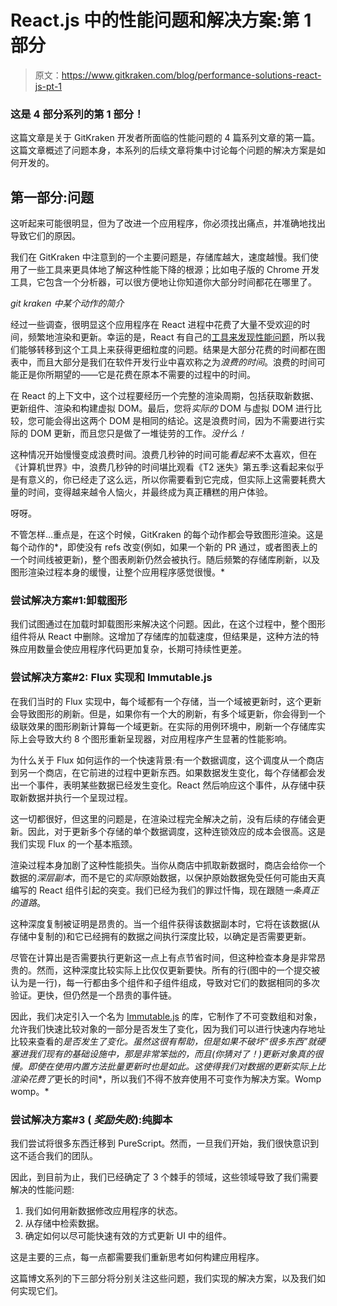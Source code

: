 # React.js 中的性能问题和解决方案:第 1 部分

> 原文：<https://www.gitkraken.com/blog/performance-solutions-react-js-pt-1>

### 这是 4 部分系列的第 1 部分！

这篇文章是关于 GitKraken 开发者所面临的性能问题的 4 篇系列文章的第一篇。这篇文章概述了问题本身，本系列的后续文章将集中讨论每个问题的解决方案是如何开发的。

## **第一部分:问题**

这听起来可能很明显，但为了改进一个应用程序，你必须找出痛点，并准确地找出导致它们的原因。

我们在 GitKraken 中注意到的一个主要问题是，存储库越大，速度越慢。我们使用了一些工具来更具体地了解这种性能下降的根源；比如电子版的 Chrome 开发工具，它包含一个分析器，可以很方便地让你知道你大部分时间都花在哪里了。

*git kraken 中某个动作的简介*

经过一些调查，很明显这个应用程序在 React 进程中花费了大量不受欢迎的时间，频繁地渲染和更新。幸运的是，React 有自己的[工具来发现性能问题](https://facebook.github.io/react/docs/perf.html)，所以我们能够转移到这个工具上来获得更细粒度的问题。结果是大部分花费的时间都在图表中，而且大部分是我们在软件开发行业中喜欢称之为*浪费的时间*。浪费的时间可能正是你所期望的——它是花费在原本不需要的过程中的时间。

在 React 的上下文中，这个过程要经历一个完整的渲染周期，包括获取新数据、更新组件、渲染和构建虚拟 DOM。最后，您将*实际的* DOM 与虚拟 DOM 进行比较，您可能会得出这两个 DOM 是相同的结论。这是浪费时间，因为不需要进行实际的 DOM 更新，而且您只是做了一堆徒劳的工作。*没什么！*

这种情况开始慢慢变成浪费时间。浪费几秒钟的时间可能*看起来*不太喜欢，但在《计算机世界》中，浪费几秒钟的时间堪比观看《T2 迷失》第五季:这看起来似乎是有意义的，你已经走了这么远，所以你需要看到它完成，但实际上这需要耗费大量的时间，变得越来越令人恼火，并最终成为真正糟糕的用户体验。

呀呀。

不管怎样…重点是，在这个时候，GitKraken 的每个动作都会导致图形渲染。这是每个动作的*，即使没有 refs 改变(例如，如果一个新的 PR 通过，或者图表上的一个时间线被更新)，整个图表刷新仍然会被执行。随后频繁的存储库刷新，以及图形渲染过程本身的缓慢，让整个应用程序感觉很慢。*

### **尝试解决方案#1:卸载图形**

我们试图通过在加载时卸载图形来解决这个问题。因此，在这个过程中，整个图形组件将从 React 中删除。这增加了存储库的加载速度，但结果是，这种方法的特殊应用数量会使应用程序代码更加复杂，长期可持续性更差。

### **尝试解决方案#2: Flux 实现和 Immutable.js**

在我们当时的 Flux 实现中，每个域都有一个存储，当一个域被更新时，这个更新会导致图形的刷新。但是，如果你有一个大的刷新，有多个域更新，你会得到一个级联效果的图形刷新计算每一个域更新。在实际的用例环境中，刷新一个存储库实际上会导致大约 8 个图形重新呈现器，对应用程序产生显著的性能影响。

为什么关于 Flux 如何运作的一个快速背景:有一个数据调度，这个调度从一个商店到另一个商店，在它前进的过程中更新东西。如果数据发生变化，每个存储都会发出一个事件，表明某些数据已经发生变化。React 然后响应这个事件，从存储中获取新数据并执行一个呈现过程。

这一切都很好，但这里的问题是，在渲染过程完全解决之前，没有后续的存储会更新。因此，对于更新多个存储的单个数据调度，这种连锁效应的成本会很高。这是我们实现 Flux 的一个基本瓶颈。

渲染过程本身加剧了这种性能损失。当你从商店中抓取新数据时，商店会给你一个数据的*深层副本*，而不是它的*实际*原始数据，以保护原始数据免受任何可能由天真编写的 React 组件引起的突变。我们已经为我们的罪过忏悔，现在跟随*一条真正的道路*。

这种深度复制被证明是昂贵的。当一个组件获得该数据副本时，它将在该数据(从存储中复制的)和它已经拥有的数据之间执行深度比较，以确定是否需要更新。

尽管在计算出是否需要执行更新这一点上有点节省时间，但这种检查本身是非常昂贵的。然而，这种深度比较实际上比仅仅更新要快。所有的行(图中的一个提交被认为是一行)，每一行都由多个组件和子组件组成，导致对它们的数据相同的多次验证。更快，但仍然是一个昂贵的事件链。

因此，我们决定引入一个名为 [Immutable.js](https://facebook.github.io/immutable-js/) 的库，它制作了不可变数组和对象，允许我们快速比较对象的一部分是否发生了变化，因为我们可以进行快速内存地址比较来查看的*是否发生了变化。虽然这很有帮助，但是如果不破坏“很多东西”就硬塞进我们现有的基础设施中，那是非常笨拙的，而且(你猜对了！)更新对象真的很慢。即使在使用内置方法批量更新时也是如此。这使得我们对数据的更新实际上比渲染花费了*更长的时间*，所以我们不得不放弃使用不可变作为解决方案。Womp womp。*

### **尝试解决方案#3 ( *奖励失败*):纯脚本**

我们尝试将很多东西迁移到 PureScript。然而，一旦我们开始，我们很快意识到这不适合我们的团队。

因此，到目前为止，我们已经确定了 3 个棘手的领域，这些领域导致了我们需要解决的性能问题:

1.  我们如何用新数据修改应用程序的状态。
2.  从存储中检索数据。
3.  确定如何以尽可能快速有效的方式更新 UI 中的组件。

这是主要的三点，每一点都需要我们重新思考如何构建应用程序。

这篇博文系列的下三部分将分别关注这些问题，我们实现的解决方案，以及我们如何实现它们。